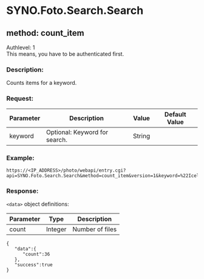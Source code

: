 # SYNO.Foto.Search.Search
## method: count_item
Authlevel: 1<br/>
This means, you have to be authenticated first.
### Description:
Counts items for a keyword.
### Request:

| Parameter | Description | Value | Default Value |
| --- | --- | --- | --- |
| keyword | Optional: Keyword for search. | String | |

### Example:
```
https://<IP_ADDRESS>/photo/webapi/entry.cgi?api=SYNO.Foto.Search.Search&method=count_item&version=1&keyword=%22Iceland%22
```

### Response:
`<data>` object definitions:

| Parameter | Type | Description |
| --- | --- | --- |
| count | Integer | Number of files |

```
{
   "data":{
      "count":36
   },
   "success":true
}
```
